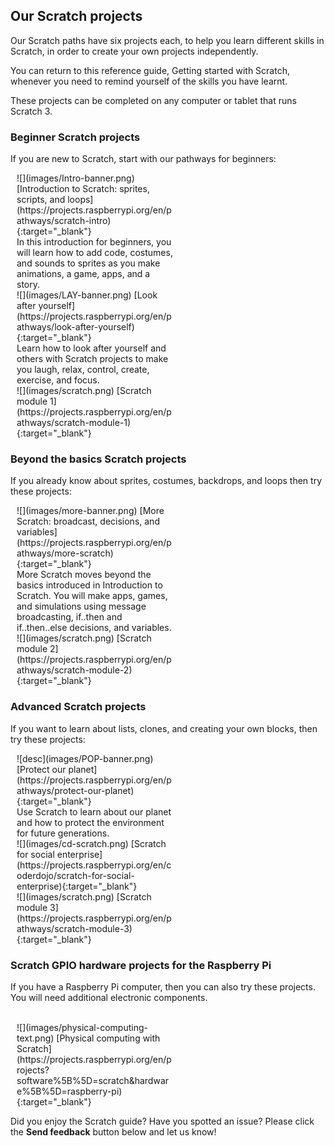 ## Our Scratch projects

Our Scratch paths have six projects each, to help you learn different skills in Scratch, in order to create your own projects independently. 

You can return to this reference guide, Getting started with Scratch, whenever you need to remind yourself of the skills you have learnt.

These projects can be completed on any computer or tablet that runs Scratch 3.

### Beginner Scratch projects

If you are new to Scratch, start with our pathways for beginners:

<div style="display: inline-block; max-width: 250px; float: left; padding-left: 10px;">
![](images/Intro-banner.png)
[Introduction to Scratch: sprites, scripts, and loops](https://projects.raspberrypi.org/en/pathways/scratch-intro){:target="_blank"}<br/>
In this introduction for beginners, you will learn how to add code, costumes, and sounds to sprites as you make animations, a game, apps, and a story.
</div>  

<div style="display: inline-block; max-width: 250px; float: left; padding-left: 10px;">
![](images/LAY-banner.png)
[Look after yourself](https://projects.raspberrypi.org/en/pathways/look-after-yourself){:target="_blank"}<br/>
Learn how to look after yourself and others with Scratch projects to make you laugh, relax, control, create, exercise, and focus.
</div>

<div style="display: inline-block; max-width: 250px; float: left; padding-left: 10px;">
![](images/scratch.png)
[Scratch module 1](https://projects.raspberrypi.org/en/pathways/scratch-module-1){:target="_blank"}
</div>

<br clear="both"/>

### Beyond the basics Scratch projects

If you already know about sprites, costumes, backdrops, and loops then try these projects:

<div style="display: inline-block; max-width: 250px; float: left; padding-left: 10px;">
![](images/more-banner.png)
[More Scratch: broadcast, decisions, and variables](https://projects.raspberrypi.org/en/pathways/more-scratch){:target="_blank"}<br/>
More Scratch moves beyond the basics introduced in Introduction to Scratch. You will make apps, games, and simulations using message broadcasting, if..then and if..then..else decisions, and variables.
</div>

<div style="display: inline-block; max-width: 250px; float: left; padding-left: 10px;">
![](images/scratch.png)
[Scratch module 2](https://projects.raspberrypi.org/en/pathways/scratch-module-2){:target="_blank"}<br/>
</div>

<br clear="both"/>

### Advanced Scratch projects

If you want to learn about lists, clones, and creating your own blocks, then try these projects:

<div style="display: inline-block; max-width: 250px; float: left; padding-left: 10px;">
![desc](images/POP-banner.png)
[Protect our planet](https://projects.raspberrypi.org/en/pathways/protect-our-planet){:target="_blank"}<br/>
Use Scratch to learn about our planet and how to protect the environment for future generations.
</div>

<div style="display: inline-block; max-width: 250px; float: left; padding-left: 10px;">
![](images/cd-scratch.png)
[Scratch for social enterprise](https://projects.raspberrypi.org/en/coderdojo/scratch-for-social-enterprise){:target="_blank"}<br/>
</div>

<div style="display: inline-block; max-width: 250px; float: left; padding-left: 10px;">
![](images/scratch.png)
[Scratch module 3](https://projects.raspberrypi.org/en/pathways/scratch-module-3){:target="_blank"}<br/>
</div>

<br clear="both"/>

### Scratch GPIO hardware projects for the Raspberry Pi

If you have a Raspberry Pi computer, then you can also try these projects. You will need additional electronic components.

<div style="display: inline-block; max-width: 250px; float: left; padding-left: 10px;"><br/>
![](images/physical-computing-text.png)
[Physical computing with Scratch](https://projects.raspberrypi.org/en/projects?software%5B%5D=scratch&hardware%5B%5D=raspberry-pi){:target="_blank"}
</div>

<br clear="both"/>

Did you enjoy the Scratch guide? Have you spotted an issue? Please click the **Send feedback** button below and let us know!
